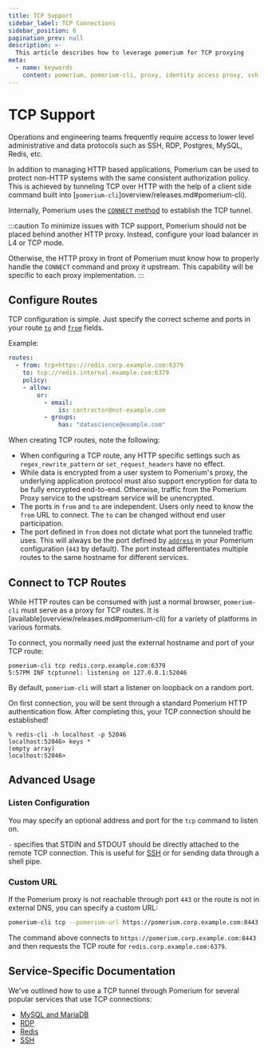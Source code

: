 ```yaml
---
title: TCP Support
sidebar_label: TCP Connections
sidebar_position: 6
pagination_prev: null
description: >-
  This article describes how to leverage pomerium for TCP proxying
meta:
  - name: keywords
    content: pomerium, pomerium-cli, proxy, identity access proxy, ssh, tcp, postgres, database, redis, mysql, application, non http, tunnel
---
```


# TCP Support

Operations and engineering teams frequently require access to lower level administrative and data protocols such as SSH, RDP, Postgres, MySQL, Redis, etc.

In addition to managing HTTP based applications, Pomerium can be used to protect non-HTTP systems with the same consistent authorization policy. This is achieved by tunneling TCP over HTTP with the help of a client side command built into [`pomerium-cli`]overview/releases.md#pomerium-cli).


Internally, Pomerium uses the [`CONNECT` method](https://developer.mozilla.org/en-US/docs/Web/HTTP/Methods/CONNECT) to establish the TCP tunnel.

:::caution
To minimize issues with TCP support, Pomerium should not be placed behind another HTTP proxy.  Instead, configure your load balancer in L4 or TCP mode.

Otherwise, the HTTP proxy in front of Pomerium must know how to properly handle the `CONNECT` command and proxy it upstream.  This capability will be specific to each proxy implementation.
:::

## Configure Routes

TCP configuration is simple. Just specify the correct scheme and ports in your route [`to`](/docs/reference/routes/to) and [`from`](/docs/reference/routes/from) fields.

Example:
```yaml
routes:
  - from: tcp+https://redis.corp.example.com:6379
    to: tcp://redis.internal.example.com:6379
    policy:
    - allow:
        or:
          - email:
              is: contractor@not-example.com
          - groups:
              has: "datascience@example.com"
```

When creating TCP routes, note the following:

- When configuring a TCP route, any HTTP specific settings such as `regex_rewrite_pattern` or `set_request_headers` have no effect.
- While data is encrypted from a user system to Pomerium's proxy, the underlying application protocol must also support encryption for data to be fully encrypted end-to-end. Otherwise, traffic from the Pomerium Proxy service to the upstream service will be unencrypted.
- The ports in `from` and `to` are independent.  Users only need to know the `from` URL to connect.  The `to` can be changed without end user participation.
- The port defined in `from` does not dictate what port the tunneled traffic uses. This will always be the port defined by [`address`](/docs/reference/address) in your Pomerium configuration (`443` by default). The port instead differentiates multiple routes to the same hostname for different services.

## Connect to TCP Routes

While HTTP routes can be consumed with just a normal browser, `pomerium-cli` must serve as a proxy for TCP routes.  It is [available]overview/releases.md#pomerium-cli) for a variety of platforms in various formats.

To connect, you normally need just the external hostname and port of your TCP route:

```bash{1}
pomerium-cli tcp redis.corp.example.com:6379
5:57PM INF tcptunnel: listening on 127.0.0.1:52046
```

By default, `pomerium-cli` will start a listener on loopback on a random port.

On first connection, you will be sent through a standard Pomerium HTTP authentication flow.  After completing this, your TCP connection should be established!

```bash{1}
% redis-cli -h localhost -p 52046
localhost:52046> keys *
(empty array)
localhost:52046>
```

## Advanced Usage

### Listen Configuration

You may specify an optional address and port for the `tcp` command to listen on.

`-` specifies that STDIN and STDOUT should be directly attached to the remote TCP connection.  This is useful for [SSH](examples/ssh#tunnel-and-connect-simultaneously) or for sending data through a shell pipe.

### Custom URL

If the Pomerium proxy is not reachable through port `443` or the route is not in external DNS, you can specify a custom URL:

```bash
pomerium-cli tcp --pomerium-url https://pomerium.corp.example.com:8443 redis.corp.example.com:6379
```

The command above connects to `https://pomerium.corp.example.com:8443` and then requests the TCP route for `redis.corp.example.com:6379`.

## Service-Specific Documentation

We've outlined how to use a TCP tunnel through Pomerium for several popular services that use TCP connections:

- [MySQL and MariaDB](examples/mysql)
- [RDP](examples/rdp)
- [Redis](examples/redis)
- [SSH](examples/ssh)
